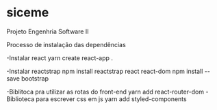 # siceme
Projeto Engenhria Software II

Processo de instalação das dependências

-Instalar react
yarn create react-app . 
 
 
-Instalar reactstrap
npm install reactstrap react react-dom
npm install --save bootstrap


-Biblitoca pra utilizar as rotas do front-end
yarn add react-router-dom 
-Biblioteca para escrever css em js 
yarn add styled-components 
